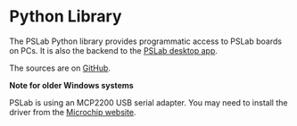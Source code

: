 Python Library
==============

The PSLab Python library provides programmatic access to PSLab boards on PCs.
It is also the backend to the [PSLab desktop app](../desktop/Readme.html).

The sources are on [GitHub](http://github.com/fossasia/pslab-python).

**Note for older Windows systems**

PSLab is using an MCP2200 USB serial adapter. You may need to install the driver
from the [Microchip website](https://www.microchip.com/wwwproducts/en/en546923).
